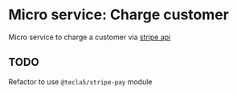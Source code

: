 # Micro service: Charge customer

Micro service to charge a customer via [stripe api](https://stripe.com/docs/api#charges)

## TODO

Refactor to use `@tecla5/stripe-pay` module